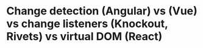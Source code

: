 # Change detection \(Angular\) vs \(Vue\) vs change listeners \(Knockout, Rivets\) vs virtual DOM \(React\)


